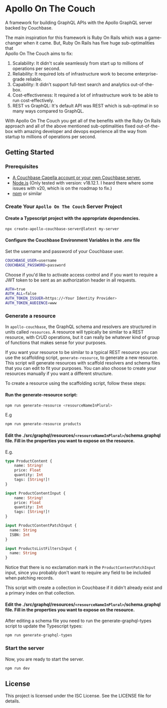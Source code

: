 # Apollo On The Couch
A framework for building GraphQL APIs with the Apollo GraphQL server backed by Couchbase. 

The main inspiration for this framework is Ruby On Rails which was a game-changer when it came. But, Ruby On Rails has five huge sub-optimalities that  
Apollo On The Couch aims to fix: 
1. Scalability: It didn't scale seamlessly from start up to millions of operations per second. 
2. Reliability: It required lots of infrastructure work to become enterprise-grade reliable.
3. Capability: It didn't support full-text search and analytics out-of-the-box. 
4. Cost-effectiveness: It required a lot of infrastructure work to be able to run cost-effectively. 
5. REST vs GraphQL: It's default API was REST which is sub-optimal in so many ways compared to GraphQL. 

With Apollo On The Couch you get all of the benefits with the Ruby On Rails approach and all of the above mentioned sub-optimalities fixed out-of-the-box with amazing developer and devops experience all the way from startup to millions of operations per second.

## Getting Started

### Prerequisites 
* [A Couchbase Capella account or your own Couchbase server.](https://www.couchbase.com/downloads) 
* [Node.js](https://nodejs.org/en/download) (Only tested with version: v18.12.1. I heard there where some issues with v20, which is on the roadmap to fix.)
* [npm](https://docs.npmjs.com/downloading-and-installing-node-js-and-npm) or similar

### Create Your `Apollo On The Couch` Server Project

#### Create a Typescript project with the appropriate dependencies.
```bash
npx create-apollo-couchbase-server@latest my-server
```

#### Configure the Couchbase Environment Variables in the .env file
Set the username and password of your Couchbase user. 
```bash
COUCHBASE_USER=username
COUCHBASE_PASSWORD=password
```
Choose if you'd like to activate access control and if you want to require a JWT token to be sent as an authorization header in all requests. 
```bash
AUTH=true
AUTH_ALL=false
AUTH_TOKEN_ISSUER=https://<Your Identity Provider>
AUTH_TOKEN_AUDIENCE=www
```

### Generate a resource 
In `apollo-couchbase`, the GraphQL schema and resolvers are structured in units called `resources`. A resource will typically be similar to a REST resource, with CrUD operations, but it can really be whatever kind of group of functions that makes sense for your purposes.  

If you want your resource to be similar to a typical REST resource you can use the scaffolding script, `generate-resource`, to generate a new resource. This script will generate resources with scaffold resolvers and schema files that you can edit to fit your purposes. You can also choose to create your resources manually if you want a different structure. 

To create a resource using the scaffolding script, follow these steps:

#### Run the generate-resource script:
```bash
npm run generate-resource <resourceNameInPlural>
```

E.g
```bash
npm run generate-resource products
```

#### Edit the ./src/graphql/resources/`<resourceNameInPlural>`/schema.graphql file. Fill in the properties you want to expose on the resource.
E.g.
```graphql
type ProductContent {
    name: String!
    price: Float
    quantity: Int
    tags: [String!]!
}

input ProductContentInput {
    name: String!
    price: Float
    quantity: Int
    tags: [String!]!
}

input ProductContentPatchInput {
  name: String
  ISBN: Int
}

input ProductsListFiltersInput {
  name: String
}
```
Notice that there is no exclamation mark in the `ProductContentPatchInput` input, since you probably don't want to require any field to be included when patching records. 

This script with create a collection in Couchbase if it didn't already exist and a primary index on that collection. 

#### Edit the ./src/graphql/resources/`<resourceNameInPlural>`/schema.graphql file. Fill in the properties you want to expose on the resource.
After editing a schema file you need to run the generate-graphql-types script to update the Typescript types:
```bash
npm run generate-graphql-types
```

### Start the server
Now, you are ready to start the server. 

```bash
npm run dev
```

## License
This project is licensed under the ISC License. See the LICENSE file for details.
